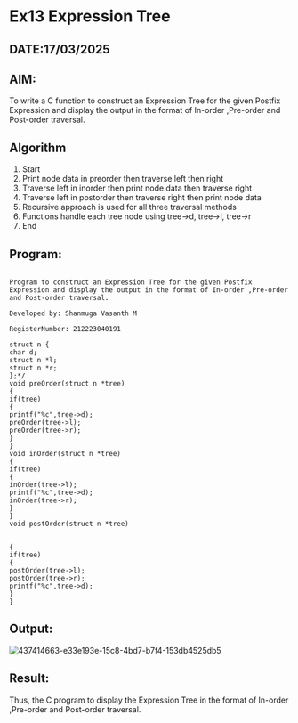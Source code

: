 # Ex13 Expression Tree
## DATE:17/03/2025
## AIM:
To write a C function to construct an Expression Tree for the given Postfix Expression and display the output in the format of In-order ,Pre-order and Post-order traversal.

## Algorithm
1. Start 
2. Print node data in preorder then traverse left then right 
3. Traverse left in inorder then print node data then traverse right 
4. Traverse left in postorder then traverse right then print node data 
5. Recursive approach is used for all three traversal methods 
6. Functions handle each tree node using tree->d, tree->l, tree->r 
7. End  

## Program:
```

Program to construct an Expression Tree for the given Postfix Expression and display the output in the format of In-order ,Pre-order and Post-order traversal.

Developed by: Shanmuga Vasanth M

RegisterNumber: 212223040191
```
```
struct n { 
char d; 
struct n *l; 
struct n *r; 
};*/ 
void preOrder(struct n *tree) 
{ 
if(tree) 
{ 
printf("%c",tree->d); 
preOrder(tree->l); 
preOrder(tree->r); 
} 
} 
void inOrder(struct n *tree) 
{ 
if(tree) 
{ 
inOrder(tree->l); 
printf("%c",tree->d); 
inOrder(tree->r); 
} 
} 
void postOrder(struct n *tree) 
  
  
{ 
if(tree) 
{ 
postOrder(tree->l); 
postOrder(tree->r); 
printf("%c",tree->d); 
} 
} 
```

## Output:

![437414663-e33e193e-15c8-4bd7-b7f4-153db4525db5](https://github.com/user-attachments/assets/d7a9b330-90b7-40f0-b44d-afa851762bd0)


## Result:

Thus, the C program to display the Expression Tree in the format of In-order ,Pre-order and Post-order traversal.
